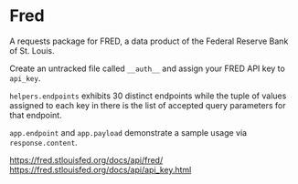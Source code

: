 # Fred
A requests package for FRED, a data product of the Federal Reserve Bank of St. Louis.

Create an untracked file called `__auth__` and assign your FRED API key to `api_key`.

`helpers.endpoints` exhibits 30 distinct endpoints while the tuple of values assigned to each key in there is the list of accepted query parameters for that endpoint.

`app.endpoint` and `app.payload` demonstrate a sample usage via `response.content`.

https://fred.stlouisfed.org/docs/api/fred/
https://fred.stlouisfed.org/docs/api/api_key.html
